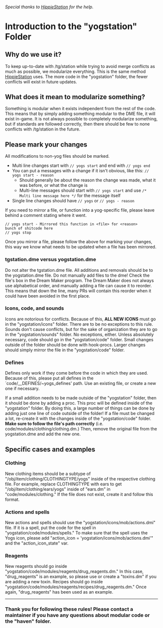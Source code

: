 ###### Special thanks to [HippieStation](https://github.com/HippieStation/HippieStation/blob/master/hippiestation/README.md) for the help.

# Introduction to the "yogstation" Folder

## Why do we use it?

To keep up-to-date with /tg/station while trying to avoid merge conflicts as much as possible, we modularize everything. This is the same method [HippieStation](https://github.com/yogsStation/yogsStation/tree/master/yogsstation) uses. The more code in the "yogstation" folder, the fewer conflicts will exist in future updates.

## What does it mean to modularize something?

Something is modular when it exists independent from the rest of the code. This means that by simply adding something modular to the DME file, it will exist in-game. It is not always possible to completely modularize something, but if standards are followed correctly, then there should be few to none conflicts with /tg/station in the future.

## Please mark your changes

All modifications to non-yog files should be marked.

- Multi line changes start with `// yogs start` and end with `// yogs end`
- You can put a messages with a change if it isn't obvious, like this: `// yogs start - reason`
  - Should generally be about the reason the change was made, what it was before, or what the change is
  - Multi-line messages should start with `// yogs start` and use `/* Multi line message here */` for the message itself
- Single line changes should have `// yogs` or `// yogs - reason`

If you need to mirror a file, or function into a yog-specific file, please leave behind a comment stating where it went.

```
// yogs start - Mirrored this function in <file> for <reason>
bunch of shitcode here
// yogs stop
```

Once you mirror a file, please follow the above for marking your changes, this way we know what needs to be updated when a file has been mirrored.


### tgstation.dme versus yogstation.dme

Do not alter the tgstation.dme file. All additions and removals should be to the yogstation.dme file. Do not manually add files to the dme! Check the file's box in the Dream Maker program. The Dream Maker does not always use alphabetical order, and manually adding a file can cause it to reorder. This means that down the line, many PRs will contain this reorder when it could have been avoided in the first place.

### Icons, code, and sounds

Icons are notorious for conflicts. Because of this, **ALL NEW ICONS** must go in the "yogstation/icons" folder. There are to be no exceptions to this rule. Sounds don't cause conflicts, but for the sake of organization they are to go in the "yogstation/sounds" folder. No exceptions, either. Unless absolutely necessary, code should go in the "yogstation/code" folder. Small changes outside of the folder should be done with hook-procs. Larger changes should simply mirror the file in the "yogstation/code" folder.

### Defines

Defines only work if they come before the code in which they are used. Because of this, please put all defines in the `code/__DEFINES/~yogs_defines' path. Use an existing file, or create a new one if necessary.

If a small addition needs to be made outside of the "yogstation" folder, then it should be done by adding a proc. This proc will be defined inside of the "yogstation" folder. By doing this, a large number of things can be done by adding just one line of code outside of the folder! If a file must be changed a lot, re-create it with the changes inside of the "yogstation/code" folder. **Make sure to follow the file's path correctly** (i.e. code/modules/clothing/clothing.dm.) Then, remove the original file from the yogstation.dme and add the new one.

## Specific cases and examples

### Clothing

New clothing items should be a subtype of "/obj/item/clothing/CLOTHINGTYPE/yogs" inside of the respective clothing file. For example, replace CLOTHINGTYPE with ears to get "/obj/item/clothing/ears/yogs" inside of "ears.dm" in "code/modules/clothing." If the file does not exist, create it and follow this format.

### Actions and spells

New actions and spells should use the "yogstation/icons/mob/actions.dmi" file. If it is a spell, put the code for the spell in "yogstation/code/modules/spells." To make sure that the spell uses the Yogs icon, please add "action_icon = 'yogstation/icons/mob/actions.dmi'" and the "action_icon_state" var.

### Reagents

New reagents should go inside "yogstation/code/modules/reagents/drug_reagents.dm." In this case, "drug_reagents" is an example, so please use or create a "toxins.dm" if you are adding a new toxin. Recipes should go inside "yogstation/code/modules/reagents/recipes/drug_reagents.dm." Once again, "drug_reagents" has been used as an example.

---

### Thank you for following these rules! Please contact a maintainer if you have any questions about modular code or the "haven" folder.